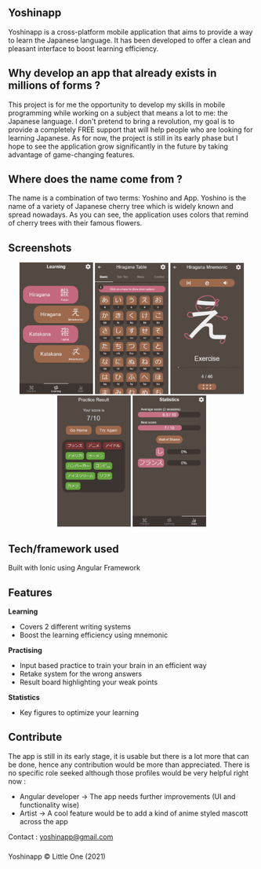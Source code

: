 ## Yoshinapp
Yoshinapp is a cross-platform mobile application that aims to provide a way to learn the Japanese language. It has been developed to offer a clean and pleasant interface to boost learning efficiency.

## Why develop an app that already exists in millions of forms ?
This project is for me the opportunity to develop my skills in mobile programming while working on a subject that means a lot to me: the Japanese language.
I don't pretend to bring a revolution, my goal is to provide a completely FREE support that will help people who are looking for learning Japanese. As for now, the project is still in its early phase but I hope to see the application grow significantly in the future by taking advantage of game-changing features.

## Where does the name come from ?
The name is a combination of two terms: Yoshino and App. Yoshino is the name of a variety of Japanese cherry tree which is widely known and spread nowadays. As you can see, the application uses colors that remind of cherry trees with their famous flowers.

## Screenshots
<p align="center">
<img src="https://github.com/LittleOneNoise/yoshinapp/blob/882ac6155f4b8fe84ec3a909df22ffb5537fed02/sneak_peek_1.PNG" width="150">
<img src="https://github.com/LittleOneNoise/yoshinapp/blob/882ac6155f4b8fe84ec3a909df22ffb5537fed02/sneak_peek_2.PNG" width="150">
<img src="https://github.com/LittleOneNoise/yoshinapp/blob/882ac6155f4b8fe84ec3a909df22ffb5537fed02/sneak_peek_3.PNG" width="150">
<img src="https://github.com/LittleOneNoise/yoshinapp/blob/882ac6155f4b8fe84ec3a909df22ffb5537fed02/sneak_peek_4.PNG" width="150">
<img src="https://github.com/LittleOneNoise/yoshinapp/blob/882ac6155f4b8fe84ec3a909df22ffb5537fed02/sneak_peek_5.PNG" width="150">
 </p>

## Tech/framework used
Built with Ionic using Angular Framework

## Features
<b>Learning</b>
* Covers 2 different writing systems
* Boost the learning efficiency using mnemonic

<b>Practising</b>
* Input based practice to train your brain in an efficient way
* Retake system for the wrong answers
* Result board highlighting your weak points

<b>Statistics</b>
* Key figures to optimize your learning

## Contribute
The app is still in its early stage, it is usable but there is a lot more that can be done, hence any contribution would be more than appreciated.
There is no specific role seeked although those profiles would be very helpful right now :
* Angular developer -> The app needs further improvements (UI and functionality wise)
* Artist -> A cool feature would be to add a kind of anime styled mascott across the app

Contact : yoshinapp@gmail.com

###

Yoshinapp © Little One (2021)
